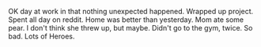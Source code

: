 OK day at work in that nothing unexpected happened. Wrapped up project. Spent all day on reddit. Home was better than yesterday. Mom ate some pear. I don't think she threw up, but maybe. Didn't go to the gym, twice. So bad. Lots of Heroes.
